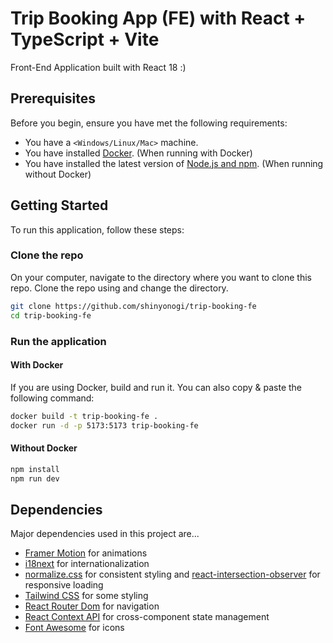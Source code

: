 # Trip Booking App (FE) with React + TypeScript + Vite
Front-End Application built with React 18 :)

## Prerequisites
Before you begin, ensure you have met the following requirements:
- You have a `<Windows/Linux/Mac>` machine.
- You have installed [Docker](https://www.docker.com/products/docker-desktop). (When running with Docker)
- You have installed the latest version of [Node.js and npm](https://nodejs.org/). (When running without Docker)

## Getting Started
To run this application, follow these steps: 

### Clone the repo
On your computer, navigate to the directory where you want to clone this repo. Clone the repo using and change the directory.
```bash
git clone https://github.com/shinyonogi/trip-booking-fe
cd trip-booking-fe
```

### Run the application
#### With Docker
If you are using Docker, build and run it.
You can also copy & paste the following command:
```bash
docker build -t trip-booking-fe .
docker run -d -p 5173:5173 trip-booking-fe
```
#### Without Docker
```bash
npm install
npm run dev
```

## Dependencies
Major dependencies used in this project are...
- [Framer Motion](https://www.framer.com/motion/) for animations
- [i18next](https://www.i18next.com/) for internationalization
- [normalize.css](https://github.com/necolas/normalize.css) for consistent styling and [react-intersection-observer](https://github.com/thebuilder/react-intersection-observer) for responsive loading
- [Tailwind CSS](https://tailwindcss.com/) for some styling
- [React Router Dom](https://reactrouter.com/en/main) for navigation
- [React Context API](https://legacy.reactjs.org/docs/context.html) for cross-component state management
- [Font Awesome](https://fontawesome.com/) for icons

